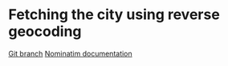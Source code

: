 # Fetching the city using reverse geocoding 


[Git branch](https://github.com/codiku/react-native-meteo/tree/010-EN-city)
[Nominatim documentation](https://nominatim.org/release-docs/latest/api/Reverse/#example-with-formatjsonv2)